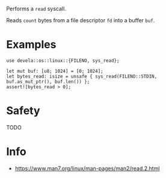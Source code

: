 Performs a `read` syscall.

Reads `count` bytes from a file descriptor `fd` into a buffer `buf`.

# Examples
```ignore
use devela::os::linux::{FILENO, sys_read};

let mut buf: [u8; 1024] = [0; 1024];
let bytes_read: isize = unsafe { sys_read(FILENO::STDIN, buf.as_mut_ptr(), buf.len()) };
assert![bytes_read > 0];
```

# Safety
TODO

# Info
- <https://www.man7.org/linux/man-pages/man2/read.2.html>
